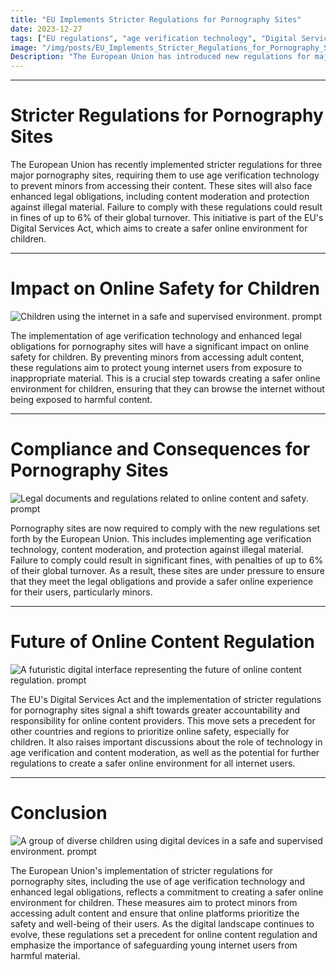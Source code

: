 ```yaml
---
title: "EU Implements Stricter Regulations for Pornography Sites"
date: 2023-12-27
tags: ["EU regulations", "age verification technology", "Digital Services Act", "online safety for children"]
image: "/img/posts/EU_Implements_Stricter_Regulations_for_Pornography_Sites/0.png"
Description: "The European Union has introduced new regulations for major pornography sites, requiring them to implement age verification technology and enhance legal obligations to protect minors from accessing their content. This blog post explores the details of these regulations and their impact on online safety for children."
---
```



---
# Stricter Regulations for Pornography Sites

The European Union has recently implemented stricter regulations for three major pornography sites, requiring them to use age verification technology to prevent minors from accessing their content. These sites will also face enhanced legal obligations, including content moderation and protection against illegal material. Failure to comply with these regulations could result in fines of up to 6% of their global turnover. This initiative is part of the EU's Digital Services Act, which aims to create a safer online environment for children.



---
# Impact on Online Safety for Children

![Children using the internet in a safe and supervised environment. prompt](/img/posts/EU_Implements_Stricter_Regulations_for_Pornography_Sites/2.png "Children using the internet in a safe and supervised environment.")

The implementation of age verification technology and enhanced legal obligations for pornography sites will have a significant impact on online safety for children. By preventing minors from accessing adult content, these regulations aim to protect young internet users from exposure to inappropriate material. This is a crucial step towards creating a safer online environment for children, ensuring that they can browse the internet without being exposed to harmful content.



---
# Compliance and Consequences for Pornography Sites

![Legal documents and regulations related to online content and safety. prompt](/img/posts/EU_Implements_Stricter_Regulations_for_Pornography_Sites/3.png "Legal documents and regulations related to online content and safety.")

Pornography sites are now required to comply with the new regulations set forth by the European Union. This includes implementing age verification technology, content moderation, and protection against illegal material. Failure to comply could result in significant fines, with penalties of up to 6% of their global turnover. As a result, these sites are under pressure to ensure that they meet the legal obligations and provide a safer online experience for their users, particularly minors.



---
# Future of Online Content Regulation

![A futuristic digital interface representing the future of online content regulation. prompt](/img/posts/EU_Implements_Stricter_Regulations_for_Pornography_Sites/4.png "A futuristic digital interface representing the future of online content regulation.")

The EU's Digital Services Act and the implementation of stricter regulations for pornography sites signal a shift towards greater accountability and responsibility for online content providers. This move sets a precedent for other countries and regions to prioritize online safety, especially for children. It also raises important discussions about the role of technology in age verification and content moderation, as well as the potential for further regulations to create a safer online environment for all internet users.



---
# Conclusion

![A group of diverse children using digital devices in a safe and supervised environment. prompt](/img/posts/EU_Implements_Stricter_Regulations_for_Pornography_Sites/5.png "A group of diverse children using digital devices in a safe and supervised environment.")

The European Union's implementation of stricter regulations for pornography sites, including the use of age verification technology and enhanced legal obligations, reflects a commitment to creating a safer online environment for children. These measures aim to protect minors from accessing adult content and ensure that online platforms prioritize the safety and well-being of their users. As the digital landscape continues to evolve, these regulations set a precedent for online content regulation and emphasize the importance of safeguarding young internet users from harmful material.


